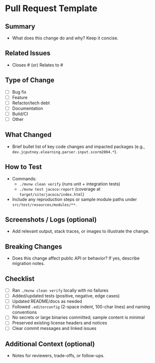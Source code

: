 # Pull Request Template

## Summary
- What does this change do and why? Keep it concise.

## Related Issues
- Closes #<issue-number> (or) Relates to #<issue-number>

## Type of Change
- [ ] Bug fix
- [ ] Feature
- [ ] Refactor/tech debt
- [ ] Documentation
- [ ] Build/CI
- [ ] Other

## What Changed
- Brief bullet list of key code changes and impacted packages (e.g., `dev.jcputney.elearning.parser.input.scorm2004.*`).

## How to Test
- Commands:
  - `./mvnw clean verify` (runs unit + integration tests)
  - `./mvnw test jacoco:report` (coverage at `target/site/jacoco/index.html`)
- Include any reproduction steps or sample module paths under `src/test/resources/modules/**`.

## Screenshots / Logs (optional)
- Add relevant output, stack traces, or images to illustrate the change.

## Breaking Changes
- Does this change affect public API or behavior? If yes, describe migration notes.

## Checklist
- [ ] Ran `./mvnw clean verify` locally with no failures
- [ ] Added/updated tests (positive, negative, edge cases)
- [ ] Updated README/docs as needed
- [ ] Followed `.editorconfig` (2-space indent, 100-char lines) and naming conventions
- [ ] No secrets or large binaries committed; sample content is minimal
- [ ] Preserved existing license headers and notices
- [ ] Clear commit messages and linked issues

## Additional Context (optional)
- Notes for reviewers, trade-offs, or follow-ups.

